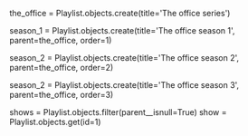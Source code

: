 the_office = Playlist.objects.create(title='The office series')

season_1 = Playlist.objects.create(title='The office season 1', parent=the_office, order=1)

season_2 = Playlist.objects.create(title='The office season 2', parent=the_office, order=2)

season_2 = Playlist.objects.create(title='The office season 3', parent=the_office, order=3)

shows = Playlist.objects.filter(parent__isnull=True)
show = Playlist.objects.get(id=1)
